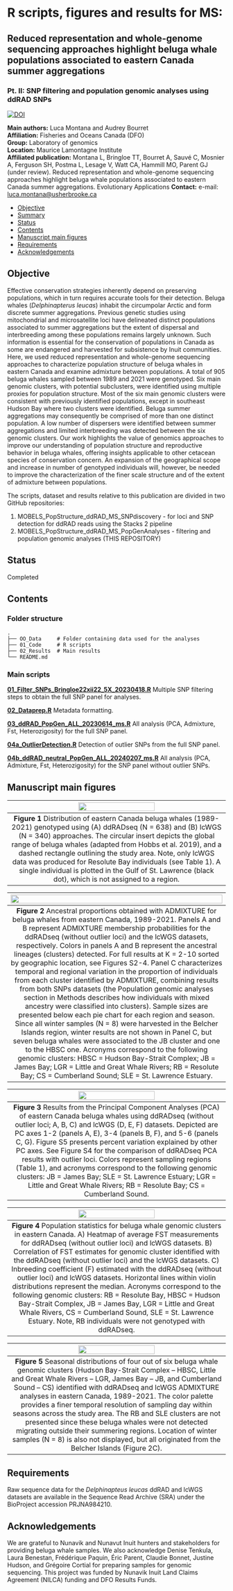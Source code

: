 # R scripts, figures and results for MS:
## Reduced representation and whole-genome sequencing approaches highlight beluga whale populations associated to eastern Canada summer aggregations
### Pt. II: SNP filtering and population genomic analyses using ddRAD SNPs

[![DOI](https://zenodo.org/badge/DOI/10.5281/zenodo.14004391.svg)](https://doi.org/10.5281/zenodo.14004391)

__Main authors:__  Luca Montana and Audrey Bourret  
__Affiliation:__  Fisheries and Oceans Canada (DFO)   
__Group:__        Laboratory of genomics   
__Location:__     Maurice Lamontagne Institute  
__Affiliated publication:__ Montana L, Bringloe TT, Bourret A, Sauvé C, Mosnier A, Ferguson SH, Postma L, Lesage V, Watt CA, Hammill MO, Parent GJ (under review). Reduced representation and whole-genome sequencing approaches highlight beluga whale populations associated to eastern Canada summer aggregations. Evolutionary Applications
__Contact:__      e-mail: luca.montana@usherbrooke.ca

- [Objective](#objective)
- [Summary](#summary)
- [Status](#status)
- [Contents](#contents)
- [Manuscript main figures](#manuscript-main-figures)
- [Requirements](#requirements)
- [Acknowledgements](#acknowledgements)


## Objective

Effective conservation strategies inherently depend on preserving populations, which in turn requires accurate tools for their detection. Beluga whales (*Delphinapterus leucas*) inhabit the circumpolar Arctic and form discrete summer aggregations. Previous genetic studies using mitochondrial and microsatellite loci have delineated distinct populations associated to summer aggregations but the extent of dispersal and interbreeding among these populations remains largely unknown. Such information is essential for the conservation of populations in Canada as some are endangered and harvested for subsistence by Inuit communities. Here, we used reduced representation and whole-genome sequencing approaches to characterize population structure of beluga whales in eastern Canada and examine admixture between populations. A total of 905 beluga whales sampled between 1989 and 2021 were genotyped. Six main genomic clusters, with potential subclusters, were identified using multiple proxies for population structure. Most of the six main genomic clusters were consistent with previously identified populations, except in southeast Hudson Bay where two clusters were identified. Beluga summer aggregations may consequently be comprised of more than one distinct population. A low number of dispersers were identified between summer aggregations and limited interbreeding was detected between the six genomic clusters. Our work highlights the value of genomics approaches to improve our understanding of population structure and reproductive behavior in beluga whales, offering insights applicable to other cetacean species of conservation concern. An expansion of the geographical scope and increase in number of genotyped individuals will, however, be needed to improve the characterization of the finer scale structure and of the extent of admixture between populations.

The scripts, dataset and results relative to this publication are divided in two GitHub repositories:
1) MOBELS_PopStructure_ddRAD_MS_SNPdiscovery - for loci and SNP detection for ddRAD reads using the Stacks 2 pipeline
2) MOBELS_PopStructure_ddRAD_MS_PopGenAnalyses - filtering and population genomic analyses (THIS REPOSITORY)


## Status
Completed


## Contents
### Folder structure

    .
    ├── OO_Data     # Folder containing data used for the analyses 
    ├── 01_Code     # R scripts  
    ├── 02_Results  # Main results      
    └── README.md


### Main scripts

[**01_Filter_SNPs_Bringloe22xii22_5X_20230418.R**](01_Scripts/01_Filter_SNPs_Bringloe22xii22_5X_20230418.R) Multiple SNP filtering steps to obtain the full SNP panel for analyses.

[**02_Dataprep.R**](01_Scripts/02_Dataprep.R) Metadata formatting. 

[**03_ddRAD_PopGen_ALL_20230614_ms.R**](01_Scripts/03_ddRAD_PopGen_ALL_20230614_ms.R) All analysis (PCA, Admixture, Fst, Heterozigosity) for the full SNP panel.

[**04a_OutlierDetection.R**](01_Scripts/04a_OutlierDetection.R) Detection of outlier SNPs from the full SNP panel.

[**04b_ddRAD_neutral_PopGen_ALL_20240207_ms.R**](01_Scripts/04b_ddRAD_neutral_PopGen_ALL_20240207_ms.R) All analysis (PCA, Admixture, Fst, Heterozigosity) for the SNP panel without outlier SNPs.


## Manuscript main figures

| <img src="02_Results/02_MS_figures/Fig.1.jpg" width=60% height=60%> |
|:--:| 
| **Figure 1** Distribution of eastern Canada beluga whales (1989-2021) genotyped using (A) ddRADseq (N = 638) and (B) lcWGS (N = 340) approaches. The circular insert depicts the global range of beluga whales (adapted from Hobbs et al. 2019), and a dashed rectangle outlining the study area. Note, only lcWGS data was produced for Resolute Bay individuals (see Table 1). A single individual is plotted in the Gulf of St. Lawrence (black dot), which is not assigned to a region. |

| <img src="02_Results/02_MS_figures/Fig.2.jpg" width=100% height=100%> |
|:--:| 
| **Figure 2** Ancestral proportions obtained with ADMIXTURE for beluga whales from eastern Canada, 1989-2021. Panels A and B represent ADMIXTURE membership probabilities for the ddRADseq (without outlier loci) and the lcWGS datasets, respectively. Colors in panels A and B represent the ancestral lineages (clusters) detected. For full results at K = 2-10 sorted by geographic location, see Figures S2-4. Panel C characterizes temporal and regional variation in the proportion of individuals from each cluster identified by ADMIXTURE, combining results from both SNPs datasets (the Population genomic analyses section in Methods describes how individuals with mixed ancestry were classified into clusters). Sample sizes are presented below each pie chart for each region and season. Since all winter samples (N = 8) were harvested in the Belcher Islands region, winter results are not shown in Panel C, but seven beluga whales were associated to the JB cluster and one to the HBSC one. Acronyms correspond to the following genomic clusters: HBSC = Hudson Bay-Strait Complex; JB = James Bay; LGR = Little and Great Whale Rivers; RB = Resolute Bay; CS = Cumberland Sound; SLE = St. Lawrence Estuary.  |

| <img src="02_Results/02_MS_figures/Fig.3.jpg" width=60% height=60%> |
|:--:| 
| **Figure 3** Results from the Principal Component Analyses (PCA) of eastern Canada beluga whales using ddRADseq (without outlier loci; A, B, C) and lcWGS (D, E, F) datasets. Depicted are PC axes 1-2 (panels A, E), 3-4 (panels B, F), and 5-6 (panels C, G). Figure S5 presents percent variation explained by other PC axes. See Figure S4 for the comparison of ddRADseq PCA results with outlier loci. Colors represent sampling regions (Table 1), and acronyms correspond to the following genomic clusters: JB = James Bay; SLE = St. Lawrence Estuary; LGR = Little and Great Whale Rivers; RB = Resolute Bay; CS = Cumberland Sound. |

| <img src="02_Results/02_MS_figures/Fig.4.jpg" width=60% height=60%> |
|:--:| 
| **Figure 4** Population statistics for beluga whale genomic clusters in eastern Canada. A) Heatmap of average FST measurements for ddRADseq (without outlier loci) and lcWGS datasets. B) Correlation of FST estimates for genomic cluster identified with the ddRADseq (without outlier loci) and the lcWGS datasets. C) Inbreeding coefficient (F) estimated with the ddRADseq (without outlier loci) and lcWGS datasets. Horizontal lines within violin distributions represent the median. Acronyms correspond to the following genomic clusters: RB = Resolute Bay, HBSC = Hudson Bay-Strait Complex, JB = James Bay, LGR = Little and Great Whale Rivers, CS = Cumberland Sound, SLE = St. Lawrence Estuary. Note, RB individuals were not genotyped with ddRADseq. |

| <img src="02_Results/02_MS_figures/Fig.5.jpg" width=60% height=60%> |
|:--:| 
| **Figure 5** Seasonal distributions of four out of six beluga whale genomic clusters (Hudson Bay-Strait Complex – HBSC, Little and Great Whale Rivers – LGR, James Bay – JB, and Cumberland Sound – CS) identified with ddRADseq and lcWGS ADMIXTURE analyses in eastern Canada, 1989-2021. The color palette provides a finer temporal resolution of sampling day within seasons across the study area. The RB and SLE clusters are not presented since these beluga whales were not detected migrating outside their summering regions. Location of winter samples (N = 8) is also not displayed, but all originated from the Belcher Islands (Figure 2C). |


## Requirements
Raw sequence data for the *Delphinapteus leucas* ddRAD and lcWGS datasets are available in the Sequence Read Archive (SRA) under the BioProject accession PRJNA984210. 


## Acknowledgements
We are grateful to Nunavik and Nunavut Inuit hunters and stakeholders for providing beluga whale samples. We also acknowledge Denise Tenkula, Laura Benestan, Frédérique Paquin, Éric Parent, Claudie Bonnet, Justine Hudson, and Grégoire Cortial for preparing samples for genomic sequencing. This project was funded by Nunavik Inuit Land Claims Agreement (NILCA) funding and DFO Results Funds.